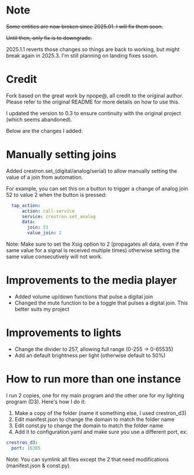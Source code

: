 # Note

~~Some entities are now broken since 2025.01. I will fix them soon.~~

~~Until then, only fix is to downgrade.~~

2025.1.1 reverts those changes so things are back to working, but might break again in 2025.3. I'm still planning on landing fixes ssoon.

# Credit

Fork based on the great work by npope@, all credit to the original author. Please refer to the original README for more details on how to use this.

I updated the version to 0.3 to ensure continuity with the original project (which seems abandoned).

Below are the changes I added:

# Manually setting joins
Added crestron.set_(digital/analog/serial) to allow manually setting the value of a join from automation.

For example, you can set this on a button to trigger a change of analog join 52 to value 2 when the button is pressed:

```yaml
  tap_action:
      action: call-service
      service: crestron.set_analog
      data:
        join: 51
        value_join: 2
```

Note: Make sure to set the Xsig option to 2 (propagates all data, even if the same value for a signal is received multiple times) otherwise setting the same value consecutively will not work.

# Improvements to the media player
- Added volume up/down functions that pulse a digital join
- Changed the mute function to be a toggle that pulses a digital join. This better suits my project

# Improvements to lights
- Change the divider to 257, allowing full range (0-255 -> 0-65535)
- Add an default brightness per light (otherwise default to 50%)

# How to run more than one instance
I run 2 copies, one for my main program and the other one for my lighting program (D3). Here's how I do it:
1. Make a copy of the folder (name it something else, I used crestron_d3)
2. Edit manifest.json to change the domain to match the folder name
3. Edit const.py to change the domain to match the folder name
4. Add it to configuration.yaml and make sure you use a different port, ex:
```yaml
crestron_d3:
  port: 16385
```

Note: You can symlink all files except the 2 that need modifications (manifest.json & const.py).
